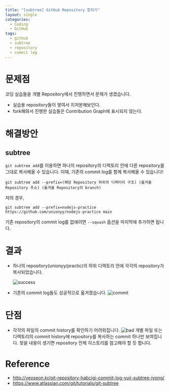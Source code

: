 ```yaml
---
title: "[subtree] GitHub Repository 합치기"
layout: single
categories:
  - Coding
  - GitHub
tags:
  - github
  - subtree
  - repository
  - commit log
---
```

# 문제점
코딩 실습들을 개별 Repository에서 진행하면서 문제가 생겼습니다.
* 실습용 repository들이 쌓여서 지저분해보인다.
* fork해와서 진행한 실습들은 Contribution Graph에 표시되지 않는다.

# 해결방안

## subtree
`git subtree add`를 이용하면 하나의 repository의 디렉토리 안에 다른 repository를 그대로 복사해올 수 있습니다. 이때, 기존의 commit log를 함께 복사해올 수 있습니다!

```git
git subtree add --prefix=(해당 Repository 하위의 디렉터리 구조) (옮겨올 Repository 주소) (옮겨올 Repository의 branch) 
```

저의 경우,

```git
git subtree add --prefix=nodejs-practice https://github.com/unionyy/nodejs-practice main
```

기존 repository의 commit log를 없애려면 `--squash` 옵션을 마지막에 추가하면 됩니다.
# 결과
* 하나의 repository(unionyy/practic)의 하위 디렉토리 안에 각각의 repository가 복사되었습니다.

  ![success](https://blog.uniony.me/assets/post-images/subtree0.PNG)

* 기존의 commit log들도 성공적으로 옮겨졌습니다.
![commit](https://blog.uniony.me/assets/post-images/subtree1.PNG)

# 단점
* 각각의 파일의 commit history를 확인하기 어려워집니다.
![bad](https://blog.uniony.me/assets/post-images/subtree2.PNG)
개별 파일 또는 디렉토리의 commit history에 repository를 복사하는 commit 하나만 보여집니다.
찾을 내용이 생기면 repository 전체 히스토리를 참고해야 할 듯 합니다.

# Reference
* http://yeoseon.kr/git-repository-habcigi-commit-log-yuji-subtree-iyong/
* https://www.atlassian.com/git/tutorials/git-subtree